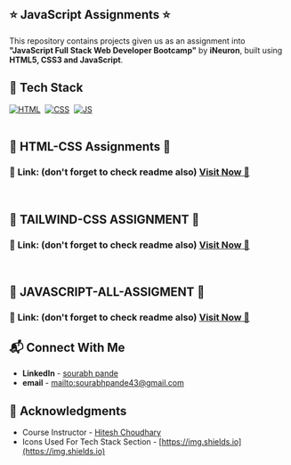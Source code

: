 ## ⭐ JavaScript Assignments ⭐


This repository contains projects given us as an assignment into **"JavaScript Full Stack Web Developer Bootcamp"** by **iNeuron**, built using **HTML5, CSS3 and JavaScript**.

## 📌 Tech Stack

[![HTML](https://img.shields.io/badge/html5%20-%23E34F26.svg?&style=for-the-badge&logo=html5&logoColor=white)](https://saurabh-pande.netlify.app/)&nbsp;
[![CSS](https://img.shields.io/badge/css3%20-%231572B6.svg?&style=for-the-badge&logo=css3&logoColor=white)](https://saurabh-pande.netlify.app/)&nbsp;
[![JS](https://img.shields.io/badge/javascript%20-%23323330.svg?&style=for-the-badge&logo=javascript&logoColor=%23F7DF1E)](https://saurabh-pande.netlify.app/)
<br>
<br>

## 🛑 HTML-CSS Assignments 🛑
### 📌 **Link: (don't forget to check readme also)** <a href="">**Visit Now** 🚀</a>

<br>

## 🛑 TAILWIND-CSS ASSIGNMENT 🛑
### 📌 **Link: (don't forget to check readme also)** <a href="">**Visit Now** 🚀</a>

<br>

## 🛑 JAVASCRIPT-ALL-ASSIGMENT 🛑
### 📌 **Link: (don't forget to check readme also)** <a href="">**Visit Now** 🚀</a>







## 📬 Connect With Me

- **LinkedIn** - [sourabh pande]()
- **email** - [mailto:sourabhpande43@gmail.com](mailto:sourabhpande43@gmail.com)

## 📌 Acknowledgments

- Course Instructor - [Hitesh Choudhary](https://github.com/hiteshchoudhary)
- Icons Used For Tech Stack Section - [https://img.shields.io](https://img.shields.io)